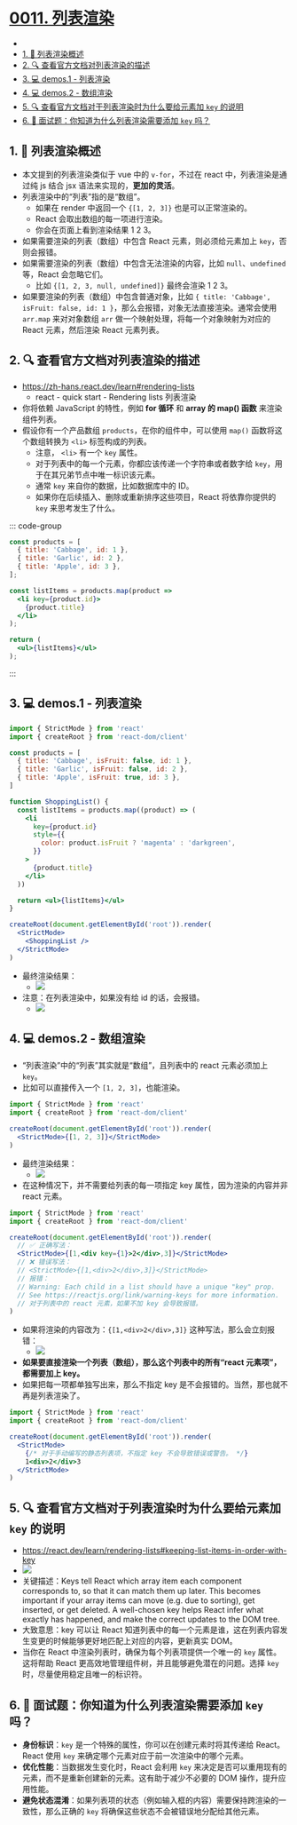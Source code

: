 # [0011. 列表渲染](https://github.com/Tdahuyou/TNotes.react/tree/main/0011.%20%E5%88%97%E8%A1%A8%E6%B8%B2%E6%9F%93)

<!-- region:toc -->


- 
- [1. 📒 列表渲染概述](#1--列表渲染概述)
- [2. 🔍 查看官方文档对列表渲染的描述](#2--查看官方文档对列表渲染的描述)
- [3. 💻 demos.1 - 列表渲染](#3--demos1---列表渲染)
- [4. 💻 demos.2 - 数组渲染](#4--demos2---数组渲染)
- [5. 🔍 查看官方文档对于列表渲染时为什么要给元素加 `key` 的说明](#5--查看官方文档对于列表渲染时为什么要给元素加-key-的说明)
- [6. 💼 面试题：你知道为什么列表渲染需要添加 `key` 吗？](#6--面试题你知道为什么列表渲染需要添加-key-吗)
<!-- endregion:toc -->

## 1. 📒 列表渲染概述

- 本文提到的列表渲染类似于 vue 中的 `v-for`，不过在 react 中，列表渲染是通过纯 js 结合 jsx 语法来实现的，**更加的灵活**。
- 列表渲染中的“列表”指的是“数组”。
  - 如果在 render 中返回一个 `{[1, 2, 3]}` 也是可以正常渲染的。
  - React 会取出数组的每一项进行渲染。
  - 你会在页面上看到渲染结果 1 2 3。
- 如果需要渲染的列表（数组）中包含 React 元素，则必须给元素加上 `key`，否则会报错。
- 如果需要渲染的列表（数组）中包含无法渲染的内容，比如 `null`、`undefined` 等，React 会忽略它们。
  - 比如 `{[1, 2, 3, null, undefined]}` 最终会渲染 1 2 3。
- 如果要渲染的列表（数组）中包含普通对象，比如 `{ title: 'Cabbage', isFruit: false, id: 1 }`，那么会报错，对象无法直接渲染。通常会使用 `arr.map` 来对对象数组 `arr` 做一个映射处理，将每一个对象映射为对应的 React 元素，然后渲染 React 元素列表。

## 2. 🔍 查看官方文档对列表渲染的描述

- https://zh-hans.react.dev/learn#rendering-lists
  - react - quick start - Rendering lists 列表渲染
- 你将依赖 JavaScript 的特性，例如 **for 循环** 和 **array 的 map() 函数** 来渲染组件列表。
- 假设你有一个产品数组 `products`，在你的组件中，可以使用 `map()` 函数将这个数组转换为 `<li>` 标签构成的列表。
  - 注意， `<li>` 有一个 `key` 属性。
  - 对于列表中的每一个元素，你都应该传递一个字符串或者数字给 `key`，用于在其兄弟节点中唯一标识该元素。
  - 通常 `key` 来自你的数据，比如数据库中的 ID。
  - 如果你在后续插入、删除或重新排序这些项目，React 将依靠你提供的 `key` 来思考发生了什么。

::: code-group

```jsx [products 数组]
const products = [
  { title: 'Cabbage', id: 1 },
  { title: 'Garlic', id: 2 },
  { title: 'Apple', id: 3 },
];
```

```jsx [li 列表]
const listItems = products.map(product =>
  <li key={product.id}>
    {product.title}
  </li>
);

return (
  <ul>{listItems}</ul>
);
```

:::

## 3. 💻 demos.1 - 列表渲染

```jsx
import { StrictMode } from 'react'
import { createRoot } from 'react-dom/client'

const products = [
  { title: 'Cabbage', isFruit: false, id: 1 },
  { title: 'Garlic', isFruit: false, id: 2 },
  { title: 'Apple', isFruit: true, id: 3 },
]

function ShoppingList() {
  const listItems = products.map((product) => (
    <li
      key={product.id}
      style={{
        color: product.isFruit ? 'magenta' : 'darkgreen',
      }}
    >
      {product.title}
    </li>
  ))

  return <ul>{listItems}</ul>
}

createRoot(document.getElementById('root')).render(
  <StrictMode>
    <ShoppingList />
  </StrictMode>
)
```

- 最终渲染结果：
  - ![](assets/2024-09-24-14-48-02.png)
- 注意：在列表渲染中，如果没有给 id 的话，会报错。
  - ![](assets/2024-09-24-14-52-15.png)

## 4. 💻 demos.2 - 数组渲染

- “列表渲染”中的“列表”其实就是“数组”，且列表中的 react 元素必须加上 `key`。
- 比如可以直接传入一个 `[1, 2, 3]`，也能渲染。

```jsx {5}
import { StrictMode } from 'react'
import { createRoot } from 'react-dom/client'

createRoot(document.getElementById('root')).render(
  <StrictMode>{[1, 2, 3]}</StrictMode>
)
```

- 最终渲染结果：
  - ![](assets/2024-09-24-15-07-39.png)
- 在这种情况下，并不需要给列表的每一项指定 key 属性，因为渲染的内容并非 react 元素。

```jsx {6}
import { StrictMode } from 'react'
import { createRoot } from 'react-dom/client'

createRoot(document.getElementById('root')).render(
  // ✅ 正确写法：
  <StrictMode>{[1,<div key={1}>2</div>,3]}</StrictMode>
  // ❌ 错误写法：
  // <StrictMode>{[1,<div>2</div>,3]}</StrictMode>
  // 报错：
  // Warning: Each child in a list should have a unique "key" prop.
  // See https://reactjs.org/link/warning-keys for more information.
  // 对于列表中的 react 元素，如果不加 key 会导致报错。
)
```

- 如果将渲染的内容改为：`{[1,<div>2</div>,3]}` 这种写法，那么会立刻报错：
  - ![](assets/2024-09-24-15-09-39.png)
- **如果要直接渲染一个列表（数组），那么这个列表中的所有“react 元素项”，都需要加上 key。**
- 如果把每一项都单独写出来，那么不指定 key 是不会报错的。当然，那也就不再是列表渲染了。

```jsx {7}
import { StrictMode } from 'react'
import { createRoot } from 'react-dom/client'

createRoot(document.getElementById('root')).render(
  <StrictMode>
    {/* 对于手动编写的静态列表项，不指定 key 不会导致错误或警告。 */}
    1<div>2</div>3
  </StrictMode>
)
```

## 5. 🔍 查看官方文档对于列表渲染时为什么要给元素加 `key` 的说明

- https://react.dev/learn/rendering-lists#keeping-list-items-in-order-with-key
- ![](assets/2025-02-15-04-41-35.png)
- 关键描述：Keys tell React which array item each component corresponds to, so that it can match them up later. This becomes important if your array items can move (e.g. due to sorting), get inserted, or get deleted. A well-chosen key helps React infer what exactly has happened, and make the correct updates to the DOM tree.
- 大致意思：key 可以让 React 知道列表中的每一个元素是谁，这在列表内容发生变更的时候能够更好地匹配上对应的内容，更新真实 DOM。
- 当你在 React 中渲染列表时，确保为每个列表项提供一个唯一的 `key` 属性。这将帮助 React 更高效地管理组件树，并且能够避免潜在的问题。选择 `key` 时，尽量使用稳定且唯一的标识符。

## 6. 💼 面试题：你知道为什么列表渲染需要添加 `key` 吗？

- **身份标识**：`key` 是一个特殊的属性，你可以在创建元素时将其传递给 React。React 使用 `key` 来确定哪个元素对应于前一次渲染中的哪个元素。
- **优化性能**：当数据发生变化时，React 会利用 `key` 来决定是否可以重用现有的元素，而不是重新创建新的元素。这有助于减少不必要的 DOM 操作，提升应用性能。
- **避免状态混淆**：如果列表项的状态（例如输入框的内容）需要保持跨渲染的一致性，那么正确的 `key` 将确保这些状态不会被错误地分配给其他元素。
